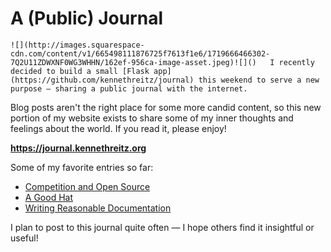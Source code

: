 # A (Public) Journal

    ![](http://images.squarespace-cdn.com/content/v1/665498111876725f7613f1e6/1719666466302-7Q2U11ZDWXNF0WG3WHHN/162ef-956ca-image-asset.jpeg)![]()   I recently decided to build a small [Flask app](https://github.com/kennethreitz/journal) this weekend to serve a new purpose — sharing a public journal with the internet.

 Blog posts aren't the right place for some more candid content, so this new portion of my website exists to share some of my inner thoughts and feelings about the world. If you read it, please enjoy!

 **<https://journal.kennethreitz.org>**

 Some of my favorite entries so far:

 * [Competition and Open Source](https://journal.kennethreitz.org/entry/competition)
* [A Good Hat](https://journal.kennethreitz.org/entry/my-hat)
* [Writing Reasonable Documentation](https://journal.kennethreitz.org/entry/documentation)

 I plan to post to this journal quite often — I hope others find it insightful or useful!

  

  